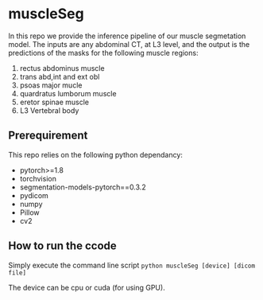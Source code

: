 # muscleSeg
In this repo we provide the inference pipeline of our muscle segmetation model. The inputs are any abdominal CT, at L3 level, and the output is the predictions of the masks for the following muscle regions:
1. rectus abdominus muscle
2. trans abd,int and ext obl
3. psoas major mucle
4. quardratus lumborum muscle
5. eretor spinae muscle
6. L3 Vertebral body

## Prerequirement
This repo relies on the following python dependancy:
* pytorch>=1.8
* torchvision
* segmentation-models-pytorch==0.3.2
* pydicom
* numpy
* Pillow
* cv2


## How to run the ccode
Simply execute the command line  script `python muscleSeg [device] [dicom file]`

The device can be cpu or cuda (for using GPU).
